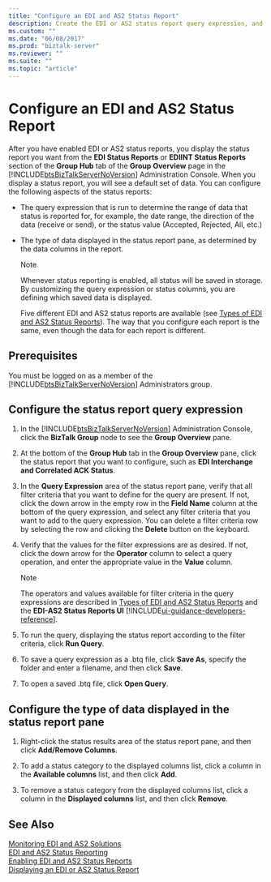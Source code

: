 ```yaml
---
title: "Configure an EDI and AS2 Status Report"
description: Create the EDI or AS2 status report query expression, and select the data you want displayed in the report for in BizTalk Server
ms.custom: ""
ms.date: "06/08/2017"
ms.prod: "biztalk-server"
ms.reviewer: ""
ms.suite: ""
ms.topic: "article"
---
```

# Configure an EDI and AS2 Status Report
After you have enabled EDI or AS2 status reports, you display the status report you want from the **EDI Status Reports** or **EDIINT Status Reports** section of the **Group Hub** tab of the **Group Overview** page in the [!INCLUDE[btsBizTalkServerNoVersion](../includes/btsbiztalkservernoversion-md.md)] Administration Console. When you display a status report, you will see a default set of data. You can configure the following aspects of the status reports:  
  
- The query expression that is run to determine the range of data that status is reported for, for example, the date range, the direction of the data (receive or send), or the status value (Accepted, Rejected, All, etc.)  
  
- The type of data displayed in the status report pane, as determined by the data columns in the report.  
  
  > [!NOTE]
  >  Whenever status reporting is enabled, all status will be saved in storage. By customizing the query expression or status columns, you are defining which saved data is displayed.  
  
  Five different EDI and AS2 status reports are available (see [Types of EDI and AS2 Status Reports](../core/types-of-edi-and-as2-status-reports.md)). The way that you configure each report is the same, even though the data for each report is different.  
  
## Prerequisites  
 You must be logged on as a member of the [!INCLUDE[btsBizTalkServerNoVersion](../includes/btsbiztalkservernoversion-md.md)] Administrators group.  
  
## Configure the status report query expression  
  
1. In the [!INCLUDE[btsBizTalkServerNoVersion](../includes/btsbiztalkservernoversion-md.md)] Administration Console, click the **BizTalk Group** node to see the **Group Overview** pane.  
  
2. At the bottom of the **Group Hub** tab in the **Group Overview** pane, click the status report that you want to configure, such as **EDI Interchange and Correlated ACK Status**.  
  
3. In the **Query Expression** area of the status report pane, verify that all filter criteria that you want to define for the query are present. If not, click the down arrow in the empty row in the **Field Name** column at the bottom of the query expression, and select any filter criteria that you want to add to the query expression. You can delete a filter criteria row by selecting the row and clicking the **Delete** button on the keyboard.  
  
4. Verify that the values for the filter expressions are as desired. If not, click the down arrow for the **Operator** column to select a query operation, and enter the appropriate value in the **Value** column.  
  
   > [!NOTE]
   >  The operators and values available for filter criteria in the query expressions are described in [Types of EDI and AS2 Status Reports](../core/types-of-edi-and-as2-status-reports.md) and the **EDI-AS2 Status Reports UI** [!INCLUDE[ui-guidance-developers-reference](../includes/ui-guidance-developers-reference.md)].  
  
5. To run the query, displaying the status report according to the filter criteria, click **Run Query**.  
  
6. To save a query expression as a .btq file, click **Save As**, specify the folder and enter a filename, and then click **Save**.  
  
7. To open a saved .btq file, click **Open Query**.  
  
## Configure the type of data displayed in the status report pane  
  
1.  Right-click the status results area of the status report pane, and then click **Add/Remove Columns**.  
  
2.  To add a status category to the displayed columns list, click a column in the **Available columns** list, and then click **Add**.  
  
3.  To remove a status category from the displayed columns list, click a column in the **Displayed columns** list, and then click **Remove**.  
  
## See Also  
 [Monitoring EDI and AS2 Solutions](../core/monitoring-edi-and-as2-solutions.md)   
 [EDI and AS2 Status Reporting](../core/edi-and-as2-status-reporting.md)   
 [Enabling EDI and AS2 Status Reports](../core/enabling-edi-and-as2-status-reports.md)   
 [Displaying an EDI or AS2 Status Report](../core/displaying-an-edi-or-as2-status-report.md)